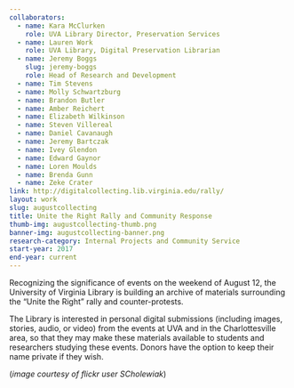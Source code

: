 ```yaml
---
collaborators: 
  - name: Kara McClurken
    role: UVA Library Director, Preservation Services
  - name: Lauren Work
    role: UVA Library, Digital Preservation Librarian
  - name: Jeremy Boggs
    slug: jeremy-boggs
    role: Head of Research and Development
  - name: Tim Stevens
  - name: Molly Schwartzburg  
  - name: Brandon Butler  
  - name: Amber Reichert  
  - name: Elizabeth Wilkinson  
  - name: Steven Villereal  
  - name: Daniel Cavanaugh  
  - name: Jeremy Bartczak  
  - name: Ivey Glendon  
  - name: Edward Gaynor  
  - name: Loren Moulds  
  - name: Brenda Gunn  
  - name: Zeke Crater  
link: http://digitalcollecting.lib.virginia.edu/rally/
layout: work
slug: augustcollecting
title: Unite the Right Rally and Community Response
thumb-img: augustcollecting-thumb.png
banner-img: augustcollecting-banner.png
research-category: Internal Projects and Community Service
start-year: 2017
end-year: current
---
```


Recognizing the significance of events on the weekend of August 12, the University of Virginia Library is building an archive of materials surrounding the “Unite the Right” rally and counter-protests.

The Library is interested in personal digital submissions (including images, stories, audio, or video) from the events at UVA and in the Charlottesville area, so that they may make these materials available to students and researchers studying these events. Donors have the option to keep their name private if they wish.

(_image courtesy of flickr user SCholewiak_)
